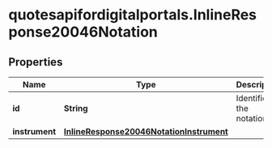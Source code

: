 # quotesapifordigitalportals.InlineResponse20046Notation

## Properties

Name | Type | Description | Notes
------------ | ------------- | ------------- | -------------
**id** | **String** | Identifier of the notation. | [optional] 
**instrument** | [**InlineResponse20046NotationInstrument**](InlineResponse20046NotationInstrument.md) |  | [optional] 


